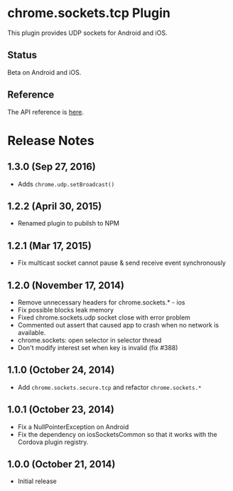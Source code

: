 # chrome.sockets.tcp Plugin

This plugin provides UDP sockets for Android and iOS.

## Status

Beta on Android and iOS.

## Reference

The API reference is [here](https://developer.chrome.com/apps/sockets_udp).

# Release Notes

## 1.3.0 (Sep 27, 2016)
- Adds `chrome.udp.setBroadcast()`

## 1.2.2 (April 30, 2015)
- Renamed plugin to pubilsh to NPM

## 1.2.1 (Mar 17, 2015)
* Fix multicast socket cannot pause & send receive event synchronously

## 1.2.0 (November 17, 2014)
* Remove unnecessary headers for chrome.sockets.* - ios
* Fix possible blocks leak memory
* Fixed chrome.sockets.udp socket close with error problem
* Commented out assert that caused app to crash when no network is available.
* chrome.sockets: open selector in selector thread
* Don't modify interest set when key is invalid (fix #388)

## 1.1.0 (October 24, 2014)
* Add `chrome.sockets.secure.tcp` and refactor `chrome.sockets.*`

## 1.0.1 (October 23, 2014)
* Fix a NullPointerException on Android
* Fix the dependency on iosSocketsCommon so that it works with the Cordova plugin registry.

## 1.0.0 (October 21, 2014)
* Initial release
